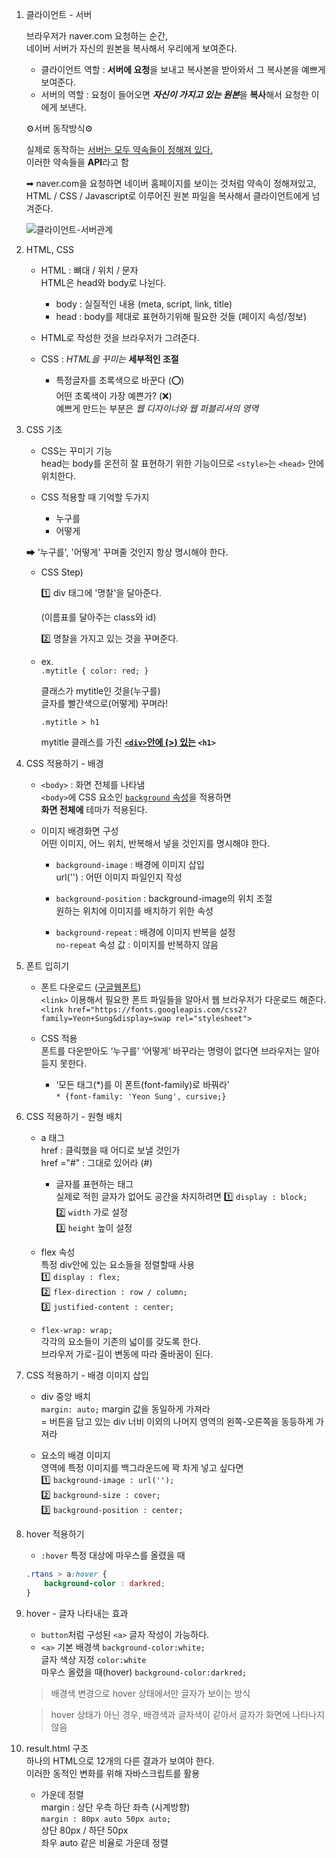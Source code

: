 1. 클라이언트 - 서버

    브라우저가 naver.com 요청하는 순간,  
    네이버 서버가 자신의 원본을 복사해서 우리에게 보여준다.
    
    - 클라이언트 역할 : **서버에 요청**을 보내고 복사본을 받아와서 그 복사본을 예쁘게 보여준다.
    - 서버의 역할 : 요청이 들어오면 ***자신이 가지고 있는 원본***을 **복사**해서 요청한 이에게 보낸다.
    
     ⚙서버 동작방식⚙
    
    실제로 동작하는 <u>서버는 모두 약속들이 정해져 있다. </u>  
    이러한 약속들을 **API**라고 함
    
    ➡ naver.com을 요청하면 
    네이버 홈페이지를 보이는 것처럼 약속이 정해져있고,  
    HTML / CSS / Javascript로 이루어진 원본 파일을 복사해서 클라이언트에게 넘겨준다.
    
    ![클라이언트-서버관계](https://s3.us-west-2.amazonaws.com/secure.notion-static.com/f4770f1b-1509-4e69-b971-1cd5ceb258a6/Untitled.png?X-Amz-Algorithm=AWS4-HMAC-SHA256&X-Amz-Content-Sha256=UNSIGNED-PAYLOAD&X-Amz-Credential=AKIAT73L2G45EIPT3X45%2F20220125%2Fus-west-2%2Fs3%2Faws4_request&X-Amz-Date=20220125T110410Z&X-Amz-Expires=86400&X-Amz-Signature=6f4e0b36a59f763fba61322228b6ba9cdeb62a437b4514c1e837ae17db5cc2af&X-Amz-SignedHeaders=host&response-content-disposition=filename%20%3D%22Untitled.png%22&x-id=GetObject)
2. HTML, CSS
    - HTML : 뼈대 / 위치 / 문자  
    HTML은 head와 body로 나뉜다.
        - body : 실질적인 내용 (meta, script, link, title)
        - head :  body를 제대로 표현하기위해 필요한 것들 (페이지 속성/정보)
    - HTML로 작성한 것을 브라우저가 그려준다.

    - CSS : *HTML을 꾸미는* **세부적인 조절**
        - 특정글자를 초록색으로 바꾼다 (⭕)  
        어떤 초록색이 가장 예쁜가? (❌)  
        예쁘게 만드는 부분은 *웹 디자이너와 웹 퍼블리셔의 영역*
3. CSS 기초
    - CSS는 꾸미기 기능  
    head는 body를 온전히 잘 표현하기 위한 기능이므로
    `<style>`는 `<head>` 안에 위치한다.

    - CSS 적용할 때 기억할 두가지
        - 누구를
        - 어떻게  

    ➡ '누구를', '어떻게' 꾸며줄 것인지 항상 명시해야 한다.

    - CSS Step)

        1️⃣ div 태그에 '명찰'을 달아준다.

        (이름표를 달아주는 class와 id)

        2️⃣ 명찰을 가지고 있는 것을 꾸며준다.

    - ex.  
        `.mytitle { color: red; }`

        클래스가 mytitle인 것을(누구를)  
        글자를 빨간색으로(어떻게) 꾸며라!

        `.mytitle > h1`

        mytitle 클래스를 가진 <u>**`<div>`안에 (>) 있는</u> `<h1>`**

4. CSS 적용하기 - 배경
    - `<body>` : 화면 전체를 나타냄  
        `<body>`에 CSS 요소인 <u>`background` 속성</u>을 적용하면  
        **화면 전체에** 테마가 적용된다.
        
    - 이미지 배경화면 구성  
        어떤 이미지, 어느 위치, 반복해서 넣을 것인지를 명시해야 한다. 

        - `background-image` :  배경에 이미지 삽입  
        url('') : 어떤 이미지 파일인지 작성
        
        - `background-position` : background-image의 위치 조절  
        원하는 위치에 이미지를 배치하기 위한 속성
        
        - `background-repeat` : 배경에 이미지 반복을 설정  
        `no-repeat` 속성 값 : 이미지를 반복하지 않음
5. 폰트 입히기  
    - 폰트 다운로드 ([구글웹폰트](https://fonts.google.com/?subset=korean))  
    `<link>` 이용해서 필요한 폰트 파일들을 알아서 웹 브라우저가 다운로드 해준다.  
    `<link href="https://fonts.googleapis.com/css2?family=Yeon+Sung&display=swap rel="stylesheet">`

    - CSS 적용  
    폰트를 다운받아도 ‘누구를’ ‘어떻게’ 바꾸라는 명령이 없다면 브라우저는 알아듣지 못한다.  
        - ‘모든 태그(*)를 이 폰트(font-family)로 바꿔라’  
    `* {font-family: 'Yeon Sung', cursive;}`
6. CSS 적용하기 - 원형 배치
    - a 태그  
    href : 클릭했을 때 어디로 보낼 것인가  
    href ="#" : 그대로 있어라 (#)
        - 글자를 표현하는 태그  
        실제로 적힌 글자가 없어도 공간을 차지하려면
        1️⃣ `display : block;`  
        2️⃣ `width` 가로 설정  
        3️⃣ `height` 높이 설정

    - flex 속성  
    특정 div안에 있는 요소들을 정렬할때 사용  
    1️⃣ `display : flex;`  
    2️⃣ `flex-direction : row / column;`  
    3️⃣ `justified-content : center;`  
    - `flex-wrap: wrap;`  
    각각의 요소들이 기존의 넓이를 갖도록 한다.  
    브라우저 가로-길이 변동에 따라 줄바꿈이 된다.
1. CSS 적용하기 - 배경 이미지 삽입
    - div 중앙 배치   
    `margin: auto;` margin 값을 동일하게 가져라  
    = 버튼을 담고 있는 div 너비 이외의 나머지 영역의 왼쪽-오른쪽을 동등하게 가져라

    - 요소의 배경 이미지  
    영역에 특정 이미지를 백그라운드에 꽉 차게 넣고 싶다면  
    1️⃣ `background-image : url('');`  
    2️⃣ `background-size : cover;`  
    3️⃣ `background-position : center;`
1. hover 적용하기
    - `:hover` 특정 대상에 마우스를 올렸을 때
    ```CSS
    .rtans > a:hover {
        background-color : darkred;
    }
    ```
1. hover - 글자 나타내는 효과
    - `button`처럼 구성된 `<a>` 글자 작성이 가능하다.   
    - `<a>` 기본 배경색 `background-color:white;`  
    글자 색상 지정  `color:white`  
    마우스 올렸을 때(hover) `background-color:darkred;`   
    > 배경색 변경으로 hover 상태에서만 글자가 보이는 방식  
    
    > hover 상태가 아닌 경우,
    > 배경색과 글자색이 같아서 글자가 화면에 나타나지 않음
1. result.html 구조  
    하나의 HTML으로 12개의 다른 결과가 보여야 한다.  
    이러한 동적인 변화를 위해 자바스크립트를 활용
    - 가운데 정렬  
    margin : 상단 우측 하단 좌측 (시계방향)  
    `margin : 80px auto 50px auto;`  
    상단 80px / 하단 50px  
    좌우 auto 같은 비율로 가운데 정렬 